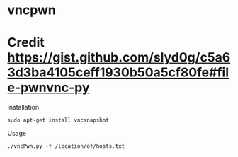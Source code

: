 # vncpwn

# Credit https://gist.github.com/slyd0g/c5a63d3ba4105ceff1930b50a5cf80fe#file-pwnvnc-py

Installation

```
sudo apt-get install vncsnapshot
```

Usage

```
./vncPwn.py -f /location/of/hosts.txt
```